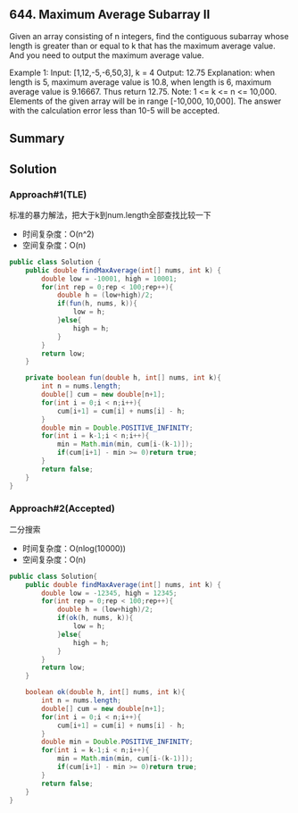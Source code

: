 ## 644. Maximum Average Subarray II
Given an array consisting of n integers, find the contiguous subarray whose length is greater than or equal to k that has the maximum average value. And you need to output the maximum average value.

Example 1:
Input: [1,12,-5,-6,50,3], k = 4
Output: 12.75
Explanation:
when length is 5, maximum average value is 10.8,
when length is 6, maximum average value is 9.16667.
Thus return 12.75.
Note:
    1 <= k <= n <= 10,000.
    Elements of the given array will be in range [-10,000, 10,000].
    The answer with the calculation error less than 10-5 will be accepted.
## Summary

## Solution

### Approach#1(TLE)
标准的暴力解法，把大于k到num.length全部查找比较一下
- 时间复杂度：O(n^2)
- 空间复杂度：O(n)

```java
public class Solution {
    public double findMaxAverage(int[] nums, int k) {
        double low = -10001, high = 10001;
        for(int rep = 0;rep < 100;rep++){
            double h = (low+high)/2;
            if(fun(h, nums, k)){
                low = h;
            }else{
                high = h;
            }
        }
        return low;
    }

    private boolean fun(double h, int[] nums, int k){
        int n = nums.length;
        double[] cum = new double[n+1];
        for(int i = 0;i < n;i++){
            cum[i+1] = cum[i] + nums[i] - h;
        }
        double min = Double.POSITIVE_INFINITY;
        for(int i = k-1;i < n;i++){
            min = Math.min(min, cum[i-(k-1)]);
            if(cum[i+1] - min >= 0)return true;
        }
        return false;
    }
}
```
### Approach#2(Accepted)
二分搜索
- 时间复杂度：O(nlog(10000))
- 空间复杂度：O(n)

```java
public class Solution{
    public double findMaxAverage(int[] nums, int k) {
        double low = -12345, high = 12345;
        for(int rep = 0;rep < 100;rep++){
            double h = (low+high)/2;
            if(ok(h, nums, k)){
                low = h;
            }else{
                high = h;
            }
        }
        return low;
    }

    boolean ok(double h, int[] nums, int k){
        int n = nums.length;
        double[] cum = new double[n+1];
        for(int i = 0;i < n;i++){
            cum[i+1] = cum[i] + nums[i] - h;
        }
        double min = Double.POSITIVE_INFINITY;
        for(int i = k-1;i < n;i++){
            min = Math.min(min, cum[i-(k-1)]);
            if(cum[i+1] - min >= 0)return true;
        }
        return false;
    }
}
```